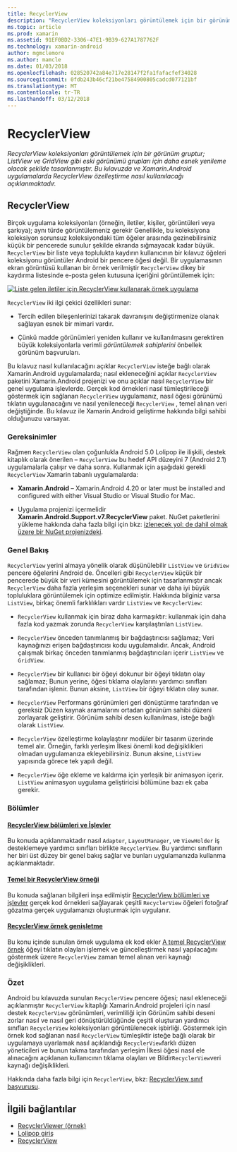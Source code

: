 ```yaml
---
title: RecyclerView
description: "RecyclerView koleksiyonları görüntülemek için bir görünüm gruptur; ListView ve GridView gibi eski görünümü grupları için daha esnek yenileme olacak şekilde tasarlanmıştır.  Bu kılavuzda ve Xamarin.Android uygulamalarda RecyclerView özelleştirme nasıl kullanılacağı açıklanmaktadır."
ms.topic: article
ms.prod: xamarin
ms.assetid: 91EF0BD2-3306-47E1-9B39-627A1787762F
ms.technology: xamarin-android
author: mgmclemore
ms.author: mamcle
ms.date: 01/03/2018
ms.openlocfilehash: 028520742a84e717e28147f2fa1fafacfef34028
ms.sourcegitcommit: 0fdb243b46cf21be47584900805cadcd077121bf
ms.translationtype: MT
ms.contentlocale: tr-TR
ms.lasthandoff: 03/12/2018
---
```

# <a name="recyclerview"></a>RecyclerView

_RecyclerView koleksiyonları görüntülemek için bir görünüm gruptur; ListView ve GridView gibi eski görünümü grupları için daha esnek yenileme olacak şekilde tasarlanmıştır.  Bu kılavuzda ve Xamarin.Android uygulamalarda RecyclerView özelleştirme nasıl kullanılacağı açıklanmaktadır._

## <a name="recyclerview"></a>RecyclerView

Birçok uygulama koleksiyonları (örneğin, iletiler, kişiler, görüntüleri veya şarkıya); aynı türde görüntülemeniz gerekir Genellikle, bu koleksiyona koleksiyon sorunsuz koleksiyondaki tüm öğeler arasında gezinebilirsiniz küçük bir pencerede sunulur şekilde ekranda sığmayacak kadar büyük.
`RecyclerView` bir liste veya toplulukta kaydırın kullanıcının bir kılavuz öğeleri koleksiyonu görüntüler Android bir pencere öğesi değil. Bir uygulamasının ekran görüntüsü kullanan bir örnek verilmiştir `RecyclerView` dikey bir kaydırma listesinde e-posta gelen kutusuna içeriğini görüntülemek için:

[![Liste gelen iletiler için RecyclerView kullanarak örnek uygulama](images/01-recyclerview-example-sml.png)](images/01-recyclerview-example.png#lightbox)

`RecyclerView` iki ilgi çekici özellikleri sunar:

-  Tercih edilen bileşenlerinizi takarak davranışını değiştirmenize olanak sağlayan esnek bir mimari vardır.

-  Çünkü madde görünümleri yeniden kullanır ve kullanılmasını gerektiren büyük koleksiyonlarla verimli *görüntülemek sahiplerini* önbellek görünüm başvuruları.

Bu kılavuz nasıl kullanılacağını açıklar `RecyclerView` isteğe bağlı olarak Xamarin.Android uygulamalarda; nasıl ekleneceğini açıklar `RecyclerView` paketini Xamarin.Android projenizi ve onu açıklar nasıl `RecyclerView` bir genel uygulama işlevlerde. Gerçek kod örnekleri nasıl tümleştirileceği göstermek için sağlanan `RecyclerView` uygulamanız, nasıl öğesi görünümü tıklatın uygulanacağını ve nasıl yenileneceği `RecyclerView` , temel alınan veri değiştiğinde. Bu kılavuz ile Xamarin.Android geliştirme hakkında bilgi sahibi olduğunuzu varsayar.


### <a name="requirements"></a>Gereksinimler

Rağmen `RecyclerView` olan çoğunlukla Android 5.0 Lolipop ile ilişkili, destek kitaplık olarak önerilen &ndash; `RecyclerView` bu hedef API düzeyini 7 (Android 2.1) uygulamalarla çalışır ve daha sonra. Kullanmak için aşağıdaki gerekli `RecyclerView` Xamarin tabanlı uygulamalarda:

-  **Xamarin.Android** &ndash; Xamarin.Android 4.20 or later must be installed and configured with either Visual Studio or Visual Studio for Mac.

-  Uygulama projenizi içermelidir **Xamarin.Android.Support.v7.RecyclerView** paket. NuGet paketlerini yükleme hakkında daha fazla bilgi için bkz: [izlenecek yol: de dahil olmak üzere bir NuGet projenizdeki](https://docs.microsoft.com/visualstudio/mac/nuget-walkthrough).


### <a name="overview"></a>Genel Bakış

`RecyclerView` yerini almaya yönelik olarak düşünülebilir `ListView` ve `GridView` pencere öğelerini Android de. Öncelleri gibi `RecyclerView` küçük bir pencerede büyük bir veri kümesini görüntülemek için tasarlanmıştır ancak `RecyclerView` daha fazla yerleşim seçenekleri sunar ve daha iyi büyük topluluklara görüntülemek için optimize edilmiştir. Hakkında bilginiz varsa `ListView`, birkaç önemli farklılıkları vardır `ListView` ve `RecyclerView`:

-   `RecyclerView` kullanmak için biraz daha karmaşıktır: kullanmak için daha fazla kod yazmak zorunda `RecyclerView` karşılaştırılan `ListView`.

-   `RecyclerView` önceden tanımlanmış bir bağdaştırıcısı sağlamaz; Veri kaynağınızı erişen bağdaştırıcısı kodu uygulamalıdır. Ancak, Android çalışmak birkaç önceden tanımlanmış bağdaştırıcıları içerir `ListView` ve `GridView`.

-   `RecyclerView` bir kullanıcı bir öğeyi dokunur bir öğeyi tıklatın olay sağlamaz; Bunun yerine, öğesi tıklama olaylarını yardımcı sınıfları tarafından işlenir. Bunun aksine, `ListView` bir öğeyi tıklatın olay sunar.

-   `RecyclerView` Performans görünümleri geri dönüştürme tarafından ve gereksiz Düzen kaynak aramalarını ortadan görünüm sahibi düzeni zorlayarak geliştirir. Görünüm sahibi desen kullanılması, isteğe bağlı olarak `ListView`.

-   `RecyclerView` özelleştirme kolaylaştırır modüler bir tasarım üzerinde temel alır. Örneğin, farklı yerleşim İlkesi önemli kod değişiklikleri olmadan uygulamanıza ekleyebilirsiniz.
    Bunun aksine, `ListView` yapısında görece tek yapılı değil.

-   `RecyclerView` öğe ekleme ve kaldırma için yerleşik bir animasyon içerir. `ListView` animasyon uygulama geliştiricisi bölümüne bazı ek çaba gerekir.


### <a name="sections"></a>Bölümler

#### <a name="recyclerview-parts-and-functionalityandroiduser-interfacelayoutsrecycler-viewparts-and-functionalitymd"></a>[RecyclerView bölümleri ve İşlevler](~/android/user-interface/layouts/recycler-view/parts-and-functionality.md)

Bu konuda açıklanmaktadır nasıl `Adapter`, `LayoutManager`, ve `ViewHolder` iş desteklemeye yardımcı sınıfları birlikte `RecyclerView`.
Bu yardımcı sınıfların her biri üst düzey bir genel bakış sağlar ve bunları uygulamanızda kullanma açıklanmaktadır.

#### <a name="a-basic-recyclerview-exampleandroiduser-interfacelayoutsrecycler-viewrecyclerview-examplemd"></a>[Temel bir RecyclerView örneği](~/android/user-interface/layouts/recycler-view/recyclerview-example.md)

Bu konuda sağlanan bilgileri inşa edilmiştir [RecyclerView bölümleri ve işlevler](~/android/user-interface/layouts/recycler-view/parts-and-functionality.md) gerçek kod örnekleri sağlayarak çeşitli `RecyclerView` öğeleri fotoğraf gözatma gerçek uygulamanızı oluşturmak için uygulanır.

#### <a name="extending-the-recyclerview-exampleandroiduser-interfacelayoutsrecycler-viewextending-the-examplemd"></a>[RecyclerView örnek genişletme](~/android/user-interface/layouts/recycler-view/extending-the-example.md)

Bu konu içinde sunulan örnek uygulama ek kod ekler [A temel RecyclerView örnek](~/android/user-interface/layouts/recycler-view/recyclerview-example.md) öğeyi tıklatın olayları işlemek ve güncelleştirmek nasıl yapılacağını göstermek üzere `RecyclerView` zaman temel alınan veri kaynağı değişiklikleri.


### <a name="summary"></a>Özet

Android bu kılavuzda sunulan `RecyclerView` pencere öğesi; nasıl ekleneceği açıklanmıştır `RecyclerView` kitaplığı Xamarin.Android projeleri için nasıl destek `RecyclerView` görünümleri, verimliliği için Görünüm sahibi deseni zorlar nasıl ve nasıl geri dönüştürüldüğünde çeşitli oluşturan yardımcı sınıfları `RecyclerView` koleksiyonları görüntülenecek işbirliği. Göstermek için örnek kod sağlanan nasıl `RecyclerView` tümleşiktir isteğe bağlı olarak bir uygulamaya uyarlamak nasıl açıklandığı `RecyclerView`farklı düzen yöneticileri ve bunun takma tarafından yerleşim İlkesi öğesi nasıl ele alınacağını açıklanan kullanıcının tıklama olayları ve Bildir`RecyclerView`veri kaynağı değişiklikleri.

Hakkında daha fazla bilgi için `RecyclerView`, bkz: [RecyclerView sınıf başvurusu](https://developer.android.com/reference/android/support/v7/widget/RecyclerView.html).


## <a name="related-links"></a>İlgili bağlantılar

- [RecyclerViewer (örnek)](https://developer.xamarin.com/samples/monodroid/android5.0/RecyclerViewer)
- [Lolipop giriş](~/android/platform/lollipop.md)
- [RecyclerView](https://developer.android.com/reference/android/support/v7/widget/RecyclerView.html)
